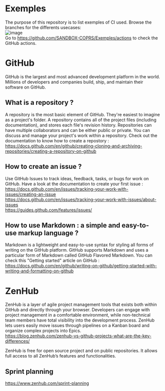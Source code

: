 # Exemples
The purpose of this repository is to list exemples of CI used. Browse the branches for the differents usecases:  
![image](https://user-images.githubusercontent.com/86782407/130099936-f2181b94-5ad9-49a3-8c2e-29458035fc78.png)  
Go to https://github.com/SANDBOX-COPRS/Exemples/actions to check the GitHub actions.

# GitHub
GitHub is the largest and most advanced development platform in the world. Millions of developers and companies build, ship, and maintain their software on GitHub.

## What is a repository ?
A repository is the most basic element of GitHub. They're easiest to imagine as a project's folder. A repository contains all of the project files (including documentation), and stores each file's revision history. Repositories can have multiple collaborators and can be either public or private. You can discuss and manage your project's work within a repository. Check out the documentation to know how to create a repostory :  
https://docs.github.com/en/github/creating-cloning-and-archiving-repositories/creating-a-repository-on-github

## How to create an issue ?
Use GitHub Issues to track ideas, feedback, tasks, or bugs for work on GitHub. Have a look at the documentation to create your first issue :  
https://docs.github.com/en/issues/tracking-your-work-with-issues/creating-an-issue  
https://docs.github.com/en/issues/tracking-your-work-with-issues/about-issues  
https://guides.github.com/features/issues/

## How to use Markdown : a simple and easy-to-use markup language ?
Markdown is a lightweight and easy-to-use syntax for styling all forms of writing on the GitHub platform. GitHub supports Markdown and uses a particular form of Markdown called GitHub Flavored Markdown. You can check this "Getting started" article on GitHub :  
https://docs.github.com/en/github/writing-on-github/getting-started-with-writing-and-formatting-on-github

# ZenHub
ZenHub is a layer of agile project management tools that exists both within GitHub and directly through your browser. Developers can engage with project management in a comfortable environment, while non-technical team members have total visibility into the development process. ZenHub lets users easily move issues through pipelines on a Kanban board and organize complex projects into Epics.  
https://blog.zenhub.com/zenhub-vs-github-projects-what-are-the-key-differences/

ZenHub is free for open source project and on public repositories. It allows full access to all ZenHub’s features and functionalities.

## Sprint planning
https://www.zenhub.com/sprint-planning
